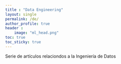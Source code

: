 ```yaml
---
title : "Data Engineering" 
layout: single
permalink: /de/
author_profile: true
header :
    image: "ml_head.png"
toc: true
toc_sticky: true
---
```


Serie de artículos relaciondos a la Ingeniería de Datos





